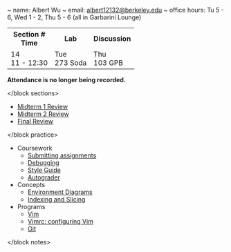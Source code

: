 ~ name: Albert Wu
~ email: albert12132@berkeley.edu
~ office hours: Tu 5 - 6, Wed 1 - 2, Thu 5 - 6 (all in Garbarini Lounge)

<block sections>

<table>
  <tr>
    <th>Section #<br/>Time</th>
    <th>Lab</th>
    <th>Discussion</th>
  </tr>
  <tr>
    <td>14<br/>11 - 12:30</td>
    <td>Tue<br/>273 Soda</td>
    <td>Thu<br/>103 GPB</td>
  </tr>
</table>

**Attendance is no longer being recorded.**

</block sections>

<block practice>

* [Midterm 1 Review](review/mt1)
* [Midterm 2 Review](review/mt2)
* [Final Review](review/final)

</block practice>

<block notes>

* Coursework
    * [Submitting assignments](notes/submission)
    * [Debugging](notes/debugging)
    * [Style Guide](notes/style_guide)
    * [Autograder](notes/autograder)
* Concepts
    * [Environment Diagrams](notes/environments)
    * [Indexing and Slicing](notes/indexing)
* Programs
    * [Vim](notes/vim)
    * [Vimrc: configuring Vim](notes/vimrc)
    * [Git](notes/git)

</block notes>
